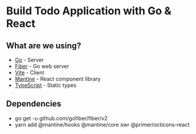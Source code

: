 # Build Todo Application with Go & React

## What are we using?

- [Go](https://go.dev/) - Server
- [Fiber](https://github.com/gofiber/fiber) - Go web server
- [Vite](https://vitejs.dev/) - Client
- [Mantine](https://mantine.dev/) - React component library
- [TypeScript](https://www.typescriptlang.org/) - Static types

## Dependencies

- go get -u github.com/gofiber/fiber/v2
- yarn add @mantine/hooks @mantine/core swr @primer/octicons-react
